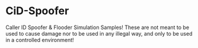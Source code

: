 # CiD-Spoofer
Caller ID Spoofer &amp; Flooder Simulation Samples! These are not meant to be used to cause damage nor to be used in any illegal way, and only to be used in a controlled environment!
